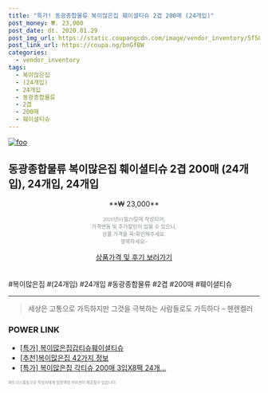 ```yaml
--- 
title: "특가! 동광종합물류 복이많은집 훼이셜티슈 2겹 200매 (24개입)" 
post_money: ₩. 23,000 
post_date: dt. 2020.01.29 
post_img_url: https://static.coupangcdn.com/image/vendor_inventory/5f58/ba47b4afc53e24667d7e73b5a02e6d4cc5fa5b1124983a67c4501c754627.jpg 
post_link_url: https://coupa.ng/bnGfBW 
categories: 
  - vendor_inventory 
tags: 
  - 복이많은집 
  - (24개입) 
  - 24개입 
  - 동광종합물류 
  - 2겹 
  - 200매 
  - 훼이셜티슈 
--- 
```

[![foo](https://static.coupangcdn.com/image/vendor_inventory/5f58/ba47b4afc53e24667d7e73b5a02e6d4cc5fa5b1124983a67c4501c754627.jpg)](https://coupa.ng/bnGfBW) 

## 동광종합물류 복이많은집 훼이셜티슈 2겹 200매 (24개입), 24개입, 24개입 
<p style="text-align: center;">**₩ 23,000**</p> 
<p style="text-align: center;"><span style="color: #898c8f; font-family: Georgia,Times,serif; font-size: 0.75em;">2020년01월29일에 작성되어, <br>가격변동 및 추가할인이 있을 수 있으니,<br> 상품 가격을 꼭!확인해주세요.<br>행복하세요~</span> 
</p>	 
<div markdown="0" style="text-align: center;"><a href="https://coupa.ng/bnGfBW" class="btn btn--success">상품가격 및 후기 보러가기</a></div> 
<br><br> 
  #복이많은집 #(24개입) #24개입 #동광종합물류 #2겹 #200매 #훼이셜티슈 
<hr> 

> 세상은 고통으로 가득하지만 그것을 극복하는 사람들로도 가득하다 – 헨렌켈러 


### POWER LINK

* <a href="https://blog.naver.com/sakai111/221789650245" target="_blank">[특가] 복이많은집갑티슈훼이셜티슈</a>
* <a href="https://blog.naver.com/fasyy4321/221788204901" target="_blank">[추천]복이많은집 42가지 정보</a>
* <a href="https://blog.naver.com/santokki14/221788389635" target="_blank">[특가] 복이많은집 각티슈 200매 3입X8팩 24개...</a>

<span style="color: #898c8f; font-family: Georgia,Times,serif; font-size: 0.55em;">파트너스활동으로 작성자에게 일정액의 커미션이 제공될수 있습니다.</span> 
